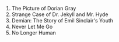 1. The Picture of Dorian Gray
2. Strange Case of Dr. Jekyll and Mr. Hyde
3. Demian: The Story of Emil Sinclair's Youth
4. Never Let Me Go
5. No Longer Human